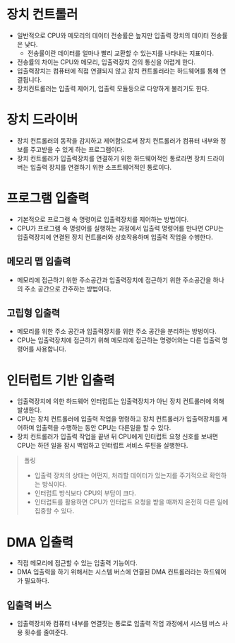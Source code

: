 # 장치 컨트롤러

- 일반적으로 CPU와 메모리의 데이터 전송률은 높지만 입출력 장치의 데이터 전송률은 낮다.
  - 전송률이란 데이터를 얼마나 빨리 교환할 수 있는지를 나타내는 지표이다.
- 전송률의 차이는 CPU와 메모리, 입출력장치 간의 통신을 어렵게 한다.
- 입출력장치는 컴퓨터에 직접 연결되지 않고 장치 컨트롤러라는 하드웨어를 통해 연결됩니다.
- 장치컨트롤러는 입출력 제어기, 입출력 모듈등으로 다양하게 불리기도 한다.

# 장치 드라이버

- 장치 컨트롤러의 동작을 감지하고 제어함으로써 장치 컨트롤러가 컴퓨터 내부와 정보를 주고받을 수 있게 하는 프로그램이다.
- 장치 컨트롤러가 입출력장치를 연결하기 위한 하드웨어적인 통로라면 장치 드라이버는 입출력 장치를 연결하기 위한 소프트웨어적인 통로이다.

# 프로그램 입출력

- 기본적으로 프로그램 속 명령어로 입출력장치를 제어하는 방법이다.
- CPU가 프로그램 속 명령어를 실행하는 과정에서 입출력 명령어를 만나면 CPU는 입출력장치에 연결된 장치 컨트롤러와 상호작용하며 입출력 작업을 수행한다.

## 메모리 맵 입출력

- 메모리에 접근하기 위한 주소공간과 입출력장치에 접근하기 위한 주소공간을 하나의 주소 공간으로 간주하는 방법이다.

## 고립형 입출력

- 메모리를 위한 주소 공간과 입출력장치를 위한 주소 공간을 분리하는 방벙이다.
- CPU는 입출력장치에 접근하기 위해 메모리에 접근하는 명령어와는 다른 입출력 명령어를 사용합니다.

# 인터럽트 기반 입출력

- 입출력장치에 의한 하드웨어 인터럽트는 입출력장치가 아닌 장치 컨트롤러에 의해 발생한다.
- CPU는 장치 컨트롤러에 입출력 작업을 명령하고 장치 컨트롤러가 입출력장치를 제어하며 입출력을 수행하는 동안 CPU는 다른일을 할 수 있다.
- 장치 컨트롤러가 입출력 작업을 끝낸 뒤 CPU에게 인터럽트 요청 신호를 보내면 CPU는 하던 일을 잠시 백업하고 인터럽트 서비스 루틴을 실행한다.

> 폴링
>
> - 입출력 장치의 상태는 어떤지, 처리할 데이터가 있는지를 주기적으로 확인하는 방식이다.
> - 인터럽트 방식보다 CPU의 부담이 크다.
> - 인터럽트를 활용하면 CPU가 인터럽트 요청을 받을 때까지 온전히 다른 일에 집중할 수 있다.

# DMA 입출력

- 직접 메모리에 접근할 수 있는 입출력 기능이다.
- DMA 입출력을 하기 위해서는 시스템 버스에 연결된 DMA 컨트롤러라는 하드웨어가 필요하다.

## 입출력 버스

- 입출력장치와 컴퓨터 내부를 연결짓는 통로로 입출력 작업 과정에서 시스템 버스 사용 횟수를 줄여준다.
